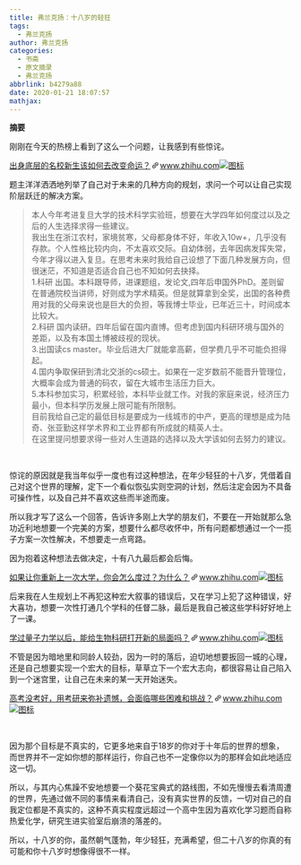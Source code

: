 ```yaml
---
title: 弗兰克扬：十八岁的轻狂
tags:
  - 弗兰克扬
author: 弗兰克扬
categories:
  - 书斋
  - 原文摘录
  - 弗兰克扬
abbrlink: b4279a88
date: 2020-01-21 18:07:57
mathjax:
---
```

**摘要**
<!--more-->

<div class="Post-RichTextContainer"><div class="RichText ztext Post-RichText"><p>刚刚在今天的热榜上看到了这么一个问题，让我感到有些惊诧。</p><a target="_blank" href="https://www.zhihu.com/question/336403395" data-draft-node="block" data-draft-type="link-card" data-image="https://zhstatic.zhihu.com/assets/zhihu/editor/zhihu-card-default.svg" class="LinkCard LinkCard--hasImage" data-za-detail-view-id="172"><span class="LinkCard-backdrop" style="background-image:url(https://zhstatic.zhihu.com/assets/zhihu/editor/zhihu-card-default.svg)"></span><span class="LinkCard-content"><span class="LinkCard-text"><span class="LinkCard-title" data-text="true">出身底层的名校新生该如何去改变命运？</span><span class="LinkCard-meta"><span style="display:inline-flex;align-items:center">​<svg class="Zi Zi--InsertLink" fill="currentColor" viewBox="0 0 24 24" width="17" height="17"><path d="M6.77 17.23c-.905-.904-.94-2.333-.08-3.193l3.059-3.06-1.192-1.19-3.059 3.058c-1.489 1.489-1.427 3.954.138 5.519s4.03 1.627 5.519.138l3.059-3.059-1.192-1.192-3.059 3.06c-.86.86-2.289.824-3.193-.08zm3.016-8.673l1.192 1.192 3.059-3.06c.86-.86 2.289-.824 3.193.08.905.905.94 2.334.08 3.194l-3.059 3.06 1.192 1.19 3.059-3.058c1.489-1.489 1.427-3.954-.138-5.519s-4.03-1.627-5.519-.138L9.786 8.557zm-1.023 6.68c.33.33.863.343 1.177.029l5.34-5.34c.314-.314.3-.846-.03-1.176-.33-.33-.862-.344-1.176-.03l-5.34 5.34c-.314.314-.3.846.03 1.177z" fill-rule="evenodd"></path></svg></span>www.zhihu.com</span></span><span class="LinkCard-imageCell"><img class="LinkCard-image LinkCard-image--square" alt="图标" src="https://zhstatic.zhihu.com/assets/zhihu/editor/zhihu-card-default.svg"></span></span></a><p>题主洋洋洒洒地列举了自己对于未来的几种方向的规划，求问一个可以让自己实现阶层跃迁的解决方案。</p><blockquote>本人今年考进复旦大学的技术科学实验班，想要在大学四年如何度过以及之后的人生选择求得一些建议。<br>我出生在浙江农村，家境贫寒，父母都身体不好，年收入10w+，几乎没有存款。个人性格比较内向，不太喜欢交际。自幼体弱，去年因病发挥失常，今年才得以进入复旦。在思考未来时我给自己设想了下面几种发展方向，但很迷茫，不知道是否适合自己也不知如何去抉择。<br>1.科研 出国。本科跟导师，进课题组，发论文,四年后申国外PhD。差则留在普通院校当讲师，好则成为学术精英。但是就算拿到全奖，出国的各种费用对我的父母来说也是巨大的负担，等我博士毕业，已年近三十，时间成本比较大。<br>2.科研 国内读研。四年后留在国内直博。但考虑到国内科研环境与国外的差距，以及有本国土博被歧视的现状。<br>3.出国读cs master。毕业后进大厂就能拿高薪，但学费几乎不可能负担得起。<br>4.国内争取保研到清北交浙的cs硕士。如果在一定岁数前不能晋升管理位，大概率会成为普通的码农，留在大城市生活压力巨大。<br>5.本科参加实习，积累经验，本科毕业就工作。对我的家庭来说，经济压力最小，但本科学历发展上限可能有所限制。<br>目前我给自己定的最低目标是要成为一线城市的中产，更高的理想是成为陆奇、张亚勤这样学术界和工业界都有所成就的精英人士。<br>在这里提问想要求得一些对人生道路的选择以及大学该如何去努力的建议。</blockquote><p class="ztext-empty-paragraph"><br></p><p>惊诧的原因就是我当年似乎一度也有过这种想法，在年少轻狂的十八岁，凭借着自己对这个世界的理解，定下一个看似恢弘实则空洞的计划，然后注定会因为不具备可操作性，以及自己并不喜欢这些而半途而废。</p><p>所以我才写了这么一个回答，告诉许多刚上大学的朋友们，不要在一开始就那么急功近利地想要一个完美的方案，想要什么都尽收怀中，所有问题都想通过一个一揽子方案一次性解决，不想要走一点弯路。</p><p>因为抱着这种想法去做决定，十有八九最后都会后悔。</p><a target="_blank" href="https://www.zhihu.com/question/304844787/answer/578225461?hb_wx_block=0" data-draft-node="block" data-draft-type="link-card" data-image="https://zhstatic.zhihu.com/assets/zhihu/editor/zhihu-card-default.svg" class="LinkCard LinkCard--hasImage"><span class="LinkCard-backdrop" style="background-image:url(https://zhstatic.zhihu.com/assets/zhihu/editor/zhihu-card-default.svg)"></span><span class="LinkCard-content"><span class="LinkCard-text"><span class="LinkCard-title" data-text="true">如果让你重新上一次大学，你会怎么度过？为什么？</span><span class="LinkCard-meta"><span style="display:inline-flex;align-items:center">​<svg class="Zi Zi--InsertLink" fill="currentColor" viewBox="0 0 24 24" width="17" height="17"><path d="M6.77 17.23c-.905-.904-.94-2.333-.08-3.193l3.059-3.06-1.192-1.19-3.059 3.058c-1.489 1.489-1.427 3.954.138 5.519s4.03 1.627 5.519.138l3.059-3.059-1.192-1.192-3.059 3.06c-.86.86-2.289.824-3.193-.08zm3.016-8.673l1.192 1.192 3.059-3.06c.86-.86 2.289-.824 3.193.08.905.905.94 2.334.08 3.194l-3.059 3.06 1.192 1.19 3.059-3.058c1.489-1.489 1.427-3.954-.138-5.519s-4.03-1.627-5.519-.138L9.786 8.557zm-1.023 6.68c.33.33.863.343 1.177.029l5.34-5.34c.314-.314.3-.846-.03-1.176-.33-.33-.862-.344-1.176-.03l-5.34 5.34c-.314.314-.3.846.03 1.177z" fill-rule="evenodd"></path></svg></span>www.zhihu.com</span></span><span class="LinkCard-imageCell"><img class="LinkCard-image LinkCard-image--square" alt="图标" src="https://zhstatic.zhihu.com/assets/zhihu/editor/zhihu-card-default.svg"></span></span></a><p>后来我在人生规划上不再犯这种宏大叙事的错误后，又在学习上犯了这种错误，好大喜功，想要一次性打通几个学科的任督二脉，最后是我自己被这些学科好好地上了一课。</p><a target="_blank" href="https://www.zhihu.com/question/36018872/answer/300270200?hb_wx_block=0" data-draft-node="block" data-draft-type="link-card" data-image="https://pic1.zhimg.com/v2-64104eea2150bd0b092afa859563c940_120x160.jpg" data-image-width="1080" data-image-height="1920" class="LinkCard LinkCard--hasImage"><span class="LinkCard-backdrop" style="background-image:url(https://pic1.zhimg.com/v2-64104eea2150bd0b092afa859563c940_120x160.jpg)"></span><span class="LinkCard-content"><span class="LinkCard-text"><span class="LinkCard-title" data-text="true">学过量子力学以后，能给生物科研打开新的局面吗？</span><span class="LinkCard-meta"><span style="display:inline-flex;align-items:center">​<svg class="Zi Zi--InsertLink" fill="currentColor" viewBox="0 0 24 24" width="17" height="17"><path d="M6.77 17.23c-.905-.904-.94-2.333-.08-3.193l3.059-3.06-1.192-1.19-3.059 3.058c-1.489 1.489-1.427 3.954.138 5.519s4.03 1.627 5.519.138l3.059-3.059-1.192-1.192-3.059 3.06c-.86.86-2.289.824-3.193-.08zm3.016-8.673l1.192 1.192 3.059-3.06c.86-.86 2.289-.824 3.193.08.905.905.94 2.334.08 3.194l-3.059 3.06 1.192 1.19 3.059-3.058c1.489-1.489 1.427-3.954-.138-5.519s-4.03-1.627-5.519-.138L9.786 8.557zm-1.023 6.68c.33.33.863.343 1.177.029l5.34-5.34c.314-.314.3-.846-.03-1.176-.33-.33-.862-.344-1.176-.03l-5.34 5.34c-.314.314-.3.846.03 1.177z" fill-rule="evenodd"></path></svg></span>www.zhihu.com</span></span><span class="LinkCard-imageCell"><img class="LinkCard-image LinkCard-image--vertical" alt="图标" src="https://pic1.zhimg.com/v2-64104eea2150bd0b092afa859563c940_120x160.jpg"></span></span></a><p>不管是因为暗地里和同龄人较劲，因为一时的落后，迫切地想要扳回一城的心理，还是自己想要实现一个宏大的目标，草草立下一个宏大志向，都很容易让自己陷入到一个迷宫里，让自己在未来的某一天开始迷失。</p><a target="_blank" href="https://www.zhihu.com/question/331806900/answer/732384973?hb_wx_block=0" data-draft-node="block" data-draft-type="link-card" data-image="https://zhstatic.zhihu.com/assets/zhihu/editor/zhihu-card-default.svg" class="LinkCard LinkCard--hasImage"><span class="LinkCard-backdrop" style="background-image:url(https://zhstatic.zhihu.com/assets/zhihu/editor/zhihu-card-default.svg)"></span><span class="LinkCard-content"><span class="LinkCard-text"><span class="LinkCard-title" data-text="true">高考没考好，用考研来弥补遗憾，会面临哪些困难和挑战？</span><span class="LinkCard-meta"><span style="display:inline-flex;align-items:center">​<svg class="Zi Zi--InsertLink" fill="currentColor" viewBox="0 0 24 24" width="17" height="17"><path d="M6.77 17.23c-.905-.904-.94-2.333-.08-3.193l3.059-3.06-1.192-1.19-3.059 3.058c-1.489 1.489-1.427 3.954.138 5.519s4.03 1.627 5.519.138l3.059-3.059-1.192-1.192-3.059 3.06c-.86.86-2.289.824-3.193-.08zm3.016-8.673l1.192 1.192 3.059-3.06c.86-.86 2.289-.824 3.193.08.905.905.94 2.334.08 3.194l-3.059 3.06 1.192 1.19 3.059-3.058c1.489-1.489 1.427-3.954-.138-5.519s-4.03-1.627-5.519-.138L9.786 8.557zm-1.023 6.68c.33.33.863.343 1.177.029l5.34-5.34c.314-.314.3-.846-.03-1.176-.33-.33-.862-.344-1.176-.03l-5.34 5.34c-.314.314-.3.846.03 1.177z" fill-rule="evenodd"></path></svg></span>www.zhihu.com</span></span><span class="LinkCard-imageCell"><img class="LinkCard-image LinkCard-image--square" alt="图标" src="https://zhstatic.zhihu.com/assets/zhihu/editor/zhihu-card-default.svg"></span></span></a><p class="ztext-empty-paragraph"><br></p><p>因为那个目标是不真实的，它更多地来自于18岁的你对于十年后的世界的想象，而世界并不一定如你想的那样运行，你自己也不一定像你以为的那样会如此地适应这一切。</p><p>所以，与其内心焦躁不安地想要一个葵花宝典式的路线图，不如先慢慢去看清周遭的世界，先通过做不同的事情来看清自己，没有真实世界的反馈，一切对自己的自我定位都是不真实的，这种不真实程度远超过一个高中生因为喜欢化学习题而自称热爱化学，研究生进实验室后崩溃的落差的。</p><p>所以，十八岁的你，虽然朝气蓬勃，年少轻狂，充满希望，但二十八岁的你真的有可能和你十八岁时想像得很不一样。</p><p></p></div></div>